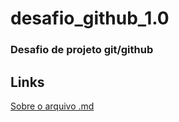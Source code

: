 # desafio_github_1.0 #
### Desafio de projeto git/github ###

## Links ##
[Sobre o arquivo .md](https://www.reviversoft.com/pt/file-extensions/md)

